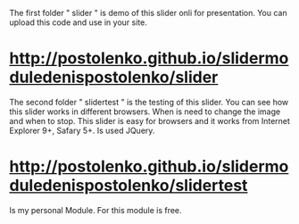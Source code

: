 The first folder " slider " is demo of this slider onli for presentation. 
You can upload this code and use in your site.
# http://postolenko.github.io/slidermoduledenispostolenko/slider


The second folder " slidertest " is the testing of this slider.
You can see how this slider works in different browsers. When is need to change the image and when to stop. This slider is easy for browsers and it works from Internet Explorer 9+, Safary 5+.
Is used JQuery.

# http://postolenko.github.io/slidermoduledenispostolenko/slidertest

Is my personal Module.
For this module is free.